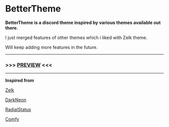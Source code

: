 # BetterTheme
**BetterTheme is a discord theme inspired by various themes available out there.**

I just merged features of other themes which i liked with Zelk theme.

Will keep adding more features in the future. 

***
### >>> [PREVIEW](https://gibbu.github.io/ThemePreview/?file=https://rawcdn.githack.com/MaybeAnkur/BetterTheme/f697d8af78a61d2d808352c12d2038aad8263af5/BetterTheme.theme.css?min=1) <<<
***

**Inspired from**

[Zelk](https://github.com/schnensch0/zelk)

[DarkNeon](https://github.com/CommandCrafterHD/DiscordDarkNeon)

[RadialStatus](https://github.com/DiscordStyles/RadialStatus)

[Comfy](https://github.com/NYRI4/Comfy)
